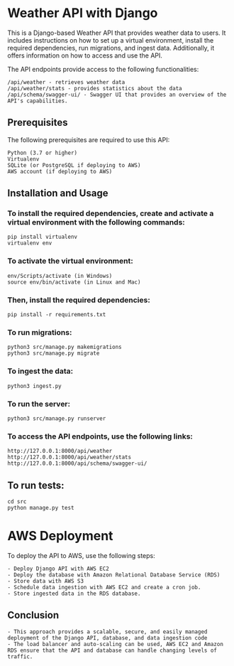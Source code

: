  # Weather API with Django
 This is a Django-based Weather API that provides weather data to users. It includes instructions on how to set up a virtual environment, install the required dependencies, run migrations, and ingest data. Additionally, it offers information on how to access and use the API.

The API endpoints provide access to the following functionalities:

    /api/weather - retrieves weather data
    /api/weather/stats - provides statistics about the data
    /api/schema/swagger-ui/ - Swagger UI that provides an overview of the API's capabilities.

## Prerequisites

The following prerequisites are required to use this API:

    Python (3.7 or higher)
    Virtualenv
    SQLite (or PostgreSQL if deploying to AWS)
    AWS account (if deploying to AWS)

## Installation and Usage

### To install the required dependencies, create and activate a virtual environment with the following commands:

    pip install virtualenv
    virtualenv env

### To activate the virtual environment:

    env/Scripts/activate (in Windows)
    source env/bin/activate (in Linux and Mac)

### Then, install the required dependencies:

    pip install -r requirements.txt

### To run migrations:


    python3 src/manage.py makemigrations
    python3 src/manage.py migrate

### To ingest the data:

    python3 ingest.py

### To run the server:

    python3 src/manage.py runserver

### To access the API endpoints, use the following links:

    http://127.0.0.1:8000/api/weather
    http://127.0.0.1:8000/api/weather/stats
    http://127.0.0.1:8000/api/schema/swagger-ui/

## To run tests:

    cd src
    python manage.py test

# AWS Deployment

To deploy the API to AWS, use the following steps:

    - Deploy Django API with AWS EC2
    - Deploy the database with Amazon Relational Database Service (RDS)
    - Store data with AWS S3
    - Schedule data ingestion with AWS EC2 and create a cron job.
    - Store ingested data in the RDS database.

## Conclusion
    - This approach provides a scalable, secure, and easily managed deployment of the Django API, database, and data ingestion code
    - The load balancer and auto-scaling can be used, AWS EC2 and Amazon RDS ensure that the API and database can handle changing levels of traffic.

